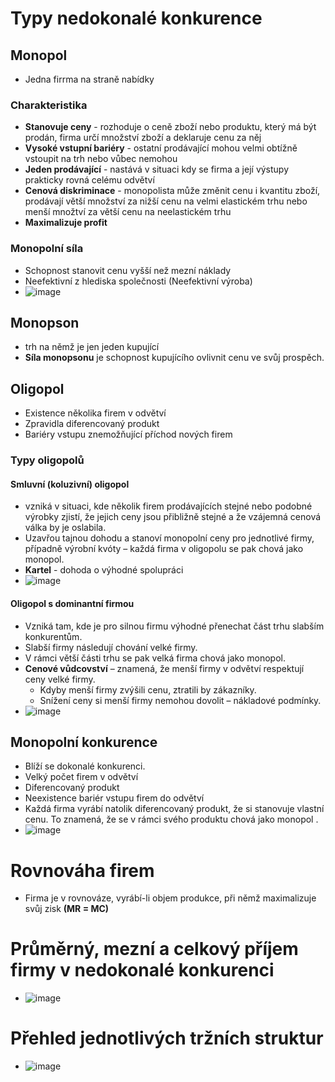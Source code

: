 # Typy nedokonalé konkurence
## Monopol
* Jedna firrma na straně nabídky
### Charakteristika
* **Stanovuje ceny** - rozhoduje o ceně zboží nebo produktu, který má být prodán, firma určí množství zboží a deklaruje cenu za něj
* **Vysoké vstupní bariéry** - ostatní prodávající mohou velmi obtížně vstoupit na trh nebo vůbec nemohou
* **Jeden prodávající** - nastává v situaci kdy se firma a její výstupy prakticky rovná celému odvětví
* **Cenová diskriminace** - monopolista může změnit cenu i kvantitu zboží, prodávají větší množství za nižší cenu na velmi elastickém trhu nebo menší množtví za větší cenu na neelastickém trhu
* **Maximalizuje profit**
### Monopolní síla
* Schopnost stanovit cenu vyšší než mezní náklady
* Neefektivní z hlediska společnosti (Neefektivní výroba)
* ![image](https://user-images.githubusercontent.com/56109982/144707170-af95ecae-b733-4271-b675-0c03b6511627.png)
## Monopson
* trh na němž je jen jeden kupující
* **Síla monopsonu** je schopnost kupujícího ovlivnit cenu ve svůj prospěch.

## Oligopol
* Existence několika firem v odvětví
* Zpravidla diferencovaný produkt
* Bariéry vstupu znemožňující příchod nových firem
### Typy oligopolů
#### Smluvní (koluzivní) oligopol 
* vzniká v situaci, kde několik firem prodávajících stejné nebo podobné výrobky zjistí, že jejich ceny jsou přibližně stejné a že vzájemná cenová válka by je oslabila.
* Uzavřou tajnou dohodu a stanoví monopolní ceny pro jednotlivé firmy, případně výrobní kvóty – každá firma v oligopolu se pak chová jako monopol.
* **Kartel** - dohoda o výhodné spolupráci
* ![image](https://user-images.githubusercontent.com/56109982/144707062-c455582b-5561-409d-843f-02aa4cd6cfbf.png)

#### Oligopol s dominantní firmou 
* Vzniká tam, kde je pro silnou firmu výhodné přenechat část trhu slabším konkurentům.
* Slabší firmy následují chování velké firmy.
* V rámci větší části trhu se pak velká firma chová jako monopol.
* **Cenové vůdcovství** – znamená, že menší firmy v odvětví respektují ceny velké firmy. 
  * Kdyby menší firmy zvýšili cenu, ztratili by zákazníky.
  * Snížení ceny si menší firmy nemohou dovolit – nákladové podmínky.
* ![image](https://user-images.githubusercontent.com/56109982/144707071-635a9782-5841-4463-ad9c-bf352ec4993a.png) 


## Monopolní konkurence
* Blíží se dokonalé konkurenci.
* Velký počet firem v odvětví
* Diferencovaný produkt
* Neexistence bariér vstupu firem do odvětví
* Každá firma vyrábí natolik diferencovaný produkt, že si stanovuje vlastní cenu. To znamená, že se v rámci svého produktu chová jako monopol .
* ![image](https://user-images.githubusercontent.com/56109982/144707017-692002a9-6de4-44a7-8535-fa0e71fce515.png)

# Rovnováha firem
* Firma je v rovnováze, vyrábí-li objem produkce, při němž maximalizuje svůj zisk **(MR = MC)** 

# Průměrný, mezní a celkový příjem firmy v nedokonalé konkurenci
* ![image](https://user-images.githubusercontent.com/56109982/144706985-614d269e-4bda-4536-8c02-ad0915b0f817.png)


# Přehled jednotlivých tržních struktur
* ![image](https://user-images.githubusercontent.com/56109982/144706925-1c18dac9-4ca7-44b1-87b5-2dbd895ec0c5.png)
